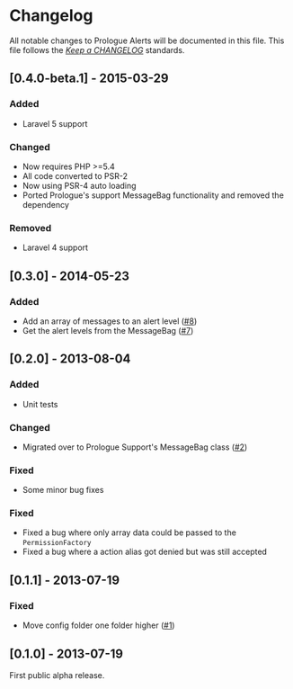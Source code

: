 # Changelog

All notable changes to Prologue Alerts will be documented in this file. This file follows the *[Keep a CHANGELOG](http://keepachangelog.com/)* standards.

## [0.4.0-beta.1] - 2015-03-29

### Added

- Laravel 5 support

### Changed

- Now requires PHP >=5.4
- All code converted to PSR-2
- Now using PSR-4 auto loading
- Ported Prologue's support MessageBag functionality and removed the dependency

### Removed

- Laravel 4 support

## [0.3.0] - 2014-05-23

### Added

- Add an array of messages to an alert level ([#8](https://github.com/prologuephp/alerts/issues/8))
- Get the alert levels from the MessageBag ([#7](https://github.com/prologuephp/alerts/issues/7))

## [0.2.0] - 2013-08-04

### Added

- Unit tests

### Changed

- Migrated over to Prologue Support's MessageBag class ([#2](https://github.com/prologuephp/alerts/issues/2))

### Fixed

- Some minor bug fixes

### Fixed

- Fixed a bug where only array data could be passed to the `PermissionFactory`
- Fixed a bug where a action alias got denied but was still accepted

## [0.1.1] - 2013-07-19

### Fixed

- Move config folder one folder higher ([#1](https://github.com/prologuephp/alerts/issues/1))

## [0.1.0] - 2013-07-19

First public alpha release.